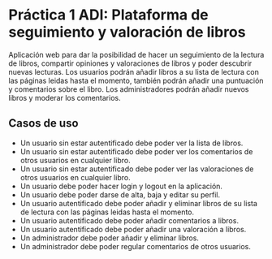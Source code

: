 # Práctica 1 ADI: Plataforma de seguimiento y valoración de libros

Aplicación web para dar la posibilidad de hacer un seguimiento de la lectura de libros, compartir opiniones y valoraciones de libros y poder descubrir nuevas lecturas. Los usuarios podrán añadir libros a su lista de lectura con las páginas leidas hasta el momento, también podrán añadir una puntuación y comentarios sobre el libro. Los administradores podrán añadir nuevos libros y moderar los comentarios.

## Casos de uso

* Un usuario sin estar autentificado debe poder ver la lista de libros.
* Un usuario sin estar autentificado debe poder ver los comentarios de otros usuarios en cualquier libro.
* Un usuario sin estar autentificado debe poder ver las valoraciones de otros usuarios en cualquier libro.
* Un usuario debe poder hacer login y logout en la aplicación.
* Un usuario debe poder darse de alta, baja y editar su perfil.
* Un usuario autentificado debe poder añadir y eliminar libros de su lista de lectura con las páginas leidas hasta el momento.
* Un usuario autentificado debe poder añadir comentarios a libros.
* Un usuario autentificado debe poder añadir una valoración a libros.
* Un administrador debe poder añadir y eliminar libros.
* Un administrador debe poder regular comentarios de otros usuarios.



